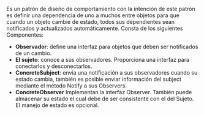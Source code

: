 Es un patrón de diseño de comportamiento con la intención de este patrón es definir una dependencia de uno a muchos entre objetos para que cuando un objeto cambie de estado, todos sus dependientes sean notificados y actualizados automáticamente. Consta de los siguientes Componentes:

- **Observador**: define una interfaz para objetos que deben ser notificados de un cambio.
- **El sujeto**: conoce a sus observadores. Proporciona una interfaz para conectarlos y desconectarlos.
- **ConcreteSubject**: envía una notificación a sus observadores cuando su estado cambia, también es posible enviar información del subject mediante el método Notify a sus Observers.
- **ConcreteObserver** Implementan la interfaz Observer. También puede almacenar su estado el cual debe de ser consistente con el del Sujeto. EI manejo de estado es opcional.
